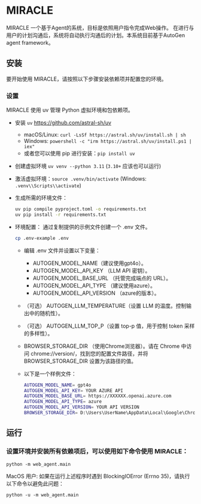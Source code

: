 # MIRACLE
MIRACLE 一个基于Agent的系统，目标是依照用户指令完成Web操作。
在进行与用户的计划沟通后，系统将自动执行沟通后的计划。本系统目前基于AutoGen agent framework。

## 安装
要开始使用 MIRACLE，请按照以下步骤安装依赖项并配置您的环境。
### 设置
MIRACLE 使用 uv 管理 Python 虚拟环境和包依赖项。
- 安装 `uv` https://github.com/astral-sh/uv
    - macOS/Linux: `curl -LsSf https://astral.sh/uv/install.sh | sh`
    - Windows: `powershell -c "irm https://astral.sh/uv/install.ps1 | iex"`
    - 或者您可以使用 pip 进行安装：`pip install uv`
- 创建虚拟环境 `uv venv --python 3.11` (`3.10+` 应该也可以运行)
- 激活虚拟环境：`source .venv/bin/activate` (Windows: `.venv\\Scripts\\activate`)
- 生成所需的环境文件：
    ```bash
    uv pip compile pyproject.toml -o requirements.txt
    uv pip install -r requirements.txt
    ```
- 环境配置：
  通过复制提供的示例文件创建一个 .env 文件。
    ```bash
    cp .env-example .env
    ```

    - 编辑 .env 文件并设置以下变量：
        - AUTOGEN_MODEL_NAME（建议使用gpt4o）。
        - AUTOGEN_MODEL_API_KEY （LLM API 密钥）。
        - AUTOGEN_MODEL_BASE_URL （托管完成端点的 URL）。
        - AUTOGEN_MODEL_API_TYPE （建议使用azure）。
        - AUTOGEN_MODEL_API_VERSION （azure的版本）。
    - （可选） AUTOGEN_LLM_TEMPERATURE（设置 LLM 的温度。控制输出中的随机性）。
    - （可选） AUTOGEN_LLM_TOP_P（设置 top-p 值，用于控制 token 采样的多样性）。
    - BROWSER_STORAGE_DIR （使用Chrome浏览器）。请在 Chrome 中访问 chrome://version/，找到您的配置文件路径，并将 BROWSER_STORAGE_DIR 设置为该路径的值。

    - 以下是一个样例文件：
        ```bash
        AUTOGEN_MODEL_NAME= gpt4o
        AUTOGEN_MODEL_API_KEY= YOUR AZURE API
        AUTOGEN_MODEL_BASE_URL= https://XXXXXX.openai.azure.com
        AUTOGEN_MODEL_API_TYPE= azure
        AUTOGEN_MODEL_API_VERSION= YOUR API VERSION
        BROWSER_STORAGE_DIR= D:\Users\UserName\AppData\Local\Google\Chrome\User Data\Default
        ```
## 运行
### 设置环境并安装所有依赖项后，可以使用如下命令使用 MIRACLE：

```
python -m web_agent.main
```
MacOS 用户:
如果在运行上述程序时遇到 BlockingIOError (Errno 35)，请执行以下命令以避免此问题：
```
python -u -m web_agent.main
```




